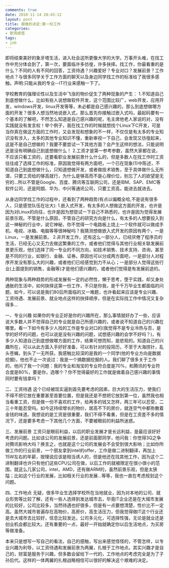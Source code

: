 ```yaml
---
comments: true
date: 2010-11-14 20:43:12
layout: post
title: 艰难的决定:第一份工作
categories:
- 职场感悟
tags:
- job
---
```


即将结束美好的象牙塔生活，进入社会这所更像大学的大学。万事开头难，在找工作中充分体会到了，第一次，要面临许多彷徨，许多抉择。找工作，你最看重的是什么？不同的人有不同的回答，工资待遇？兴趣爱好？专业对口？发展前景？工作地点？与很多同学关于工作方面的聊天以及身边同学找工作的标准给了我很多感触。声明:只能从我的专业--IT行业来感触一下了。
<!-- more -->
学校教育的强理论性以及生活中飞涨的物价促生了两种现象的产生：
1.不知道自己到底想做什么，比如有些人说想做软件开发，这个范围比较广，web开发，应用开发，windows开发，linux开发等等，未必都是自己感兴趣的，那么到底想做哪方面的开发？很多人想当然地说嵌入式，那么首先你接触过嵌入式吗，最起码要有一个基本的了解吧，不然怎么知道是自己感兴趣的呢，毛主席他老人家说的对，没有实践就没有发言权！举个例子，我在找工作的时候就想找个Linux下C开发，可是当你真在做这方面的工作时，又会发现和想象的不一样，不仅仅是有太多的专业知识没有涉入，太多的其他专业知识不懂，重新审视一下自己，会发现又彷徨起来，这是不是自己想做的？我要不要尝试一下其他方面？会产生这样的想法，只能说明还是没有明确自己到底想做什么！
2.工资才是第一参考参数，虽然大家都在说，不应该只看工资的，还要看职业发展前景什么什么的，但是多数人在找工作时工资往往成了选择工作的标准，原因我觉得有两方面吧，一个已在现象(1)中陈述，不知道自己到底想做什么，只知道想做开发，或者做技术销售，至于具体做什么无所谓，只要工资给的够高就行，为什么是够高而不是心理价位，别忘了人的欲望是无穷的...所以不管是Google、百度、腾讯等互联网公司，还是IBM、SAP、EMC等软件公司，还是阿朗、华为、中兴等通讯公司，只要工资高，能进去就进去。

从身边同学找工作的过程中，还看到了两种趋势(有点以偏概全哈,不是说有很多人，只是感觉队伍在壮大):
1.嵌入式开发，有太多的人想做这方面的开发，也许是因为对Linux的向往，也许是因为想尝试一下自己不熟悉的，也许是因为觉得发展前景乐观。不管是什么原因，不管自己的研究方向是什么，有太多的人想要投入到这一神秘的行业中，说它神秘，你不觉得一个电路板上烧上一个软件就可以做成手机、电视、冰箱、电脑等等很神秘吗？我猜测想做嵌入式开发的原因有两个，一是Linux，一是发展前景。
2.非开发工作，还有这么一部分人，已经厌倦了程序员的生活，已经无心又无力去做这繁重的工作，或者他们觉得与其他行业相关联发展前景更乐观，他们选择了同一专业的不同方向，如技术销售、技术支持、咨询，甚至是不同的行业，如银行、金融、证券。原因也可以分成两方面吧，一是部分人对程序开发没有那么大的兴趣，或者他们已经感觉到力不从心；一是部分人觉得这些行业(上面提到的销售，金融等)才是他们感兴趣的，或者他们觉得是有发展前途的。

两种现象与两种趋势的形成发展有一定的必然性，懒于思考，堕于实践，却又身处通胀的生活中，如何抉择这第一份工作，不只是你我，是千千万毕业生都面临的问题，如今，可以说是我们80后所面临的又一难题，也许看起来应该是专业兴趣、工资待遇、发展前景、就业地点这样的抉择顺序，但是在实际找工作中情况又复杂得多...

一、专业兴趣
如果你的专业正好是你的兴趣所在，那么事情就好办了一些，应该说大多数人并不觉得自己的专业就是自己所感兴趣的，或者说不知道自己的兴趣在哪里。看一下如今有多少人找的工作是专业对口的(我觉得不是专业冷热与否，是学的好坏的问题，也可以说是没有兴趣的问题，试想感兴趣的会学不好吗？)，有多少人知道自己到底想做哪方面的工作，结果可想而知，是悲观的。知道自己的兴趣所在，可以从此方面入手好好准备，可以有针对的投简历，不至于大海捞针，乱头苍蝇，到头了一无所获。我感触比较深的是我的一个同学(他的专业方向是数据挖掘)，他也不止一次说过：我是一个搞数据挖掘的人。我们聊了很多关于工作的，他问了我一个问题：我的专业和淘宝的专业符合度是70%，和腾讯的专业符合度是80%，要是你，选哪个？你不觉得最好的工作就是做着自己感兴趣的事情同时要有钱拿吗？

二、工资待遇
这个已经被现实逼到首先要考虑的因素，巨大的生活压力，使我们不得不把它放在重要甚至首要位置，但是我还是不想把它放到第一位，虽然我也相当看重工资，但是做一份不喜欢的工作，给再多的钱又怎样，两三年可以忍受，二三十年能忍受吗。如今这持续增长的物价，居高不下的房价，就连空气中都弥散着金钱的味道。我想说的是工资是很重要，我们不得不看重，但是在工资差不多的情况下，还是要多考虑一下其他几个方面，不要被眼前的利益所迷惑。

三、发展前景
工资只是眼前利益，以后的职业发展才是长远利益，是最应该好好考虑的问题。比如该公司的发展前景，还是前面那同学，他问我：你觉得3Q之争对腾讯影响大吗？换言之，也就是这个公司的发展会不会受到很大影响；比如你所做工作的行业前景，一个朋友拿到intel的offer，工作是做二进制翻译，再加上15W左右的年薪，按理说应该是相当诱人的，但是他还在找其他工作，因为这个二进制翻译也许只有他们这些CPU公司在做，以后工作的就被限定在很小很小的范围，就这么几家公司，intel，AMD，还有做ARM的，虽然前景乐观，但是太狭隘；比如这个行业的发展，比如相关行业的发展...等等，我也一直在考虑规划这个问题。

四、工作地点
无疑，很多毕业生选择学校所在当地就业，因为对本地的公司、就业形势等比较了解，还有一些人选择到发达城市去，毕竟IT企业还是在大城市发展的比较好，公司比较多，当然待遇也好很多，但是有一点要想清楚，性价比不一定高。虽然大城市普遍存在高物价，高房价，高生活压力，但我觉得做IT这个行业还是去大城市去比较好，信息比较发达，公司多元化，可选择性强，无论是就业还是创业机会都比较大。还有重要的一点，最好一开始就确定你以后生活地点，为买房等做准备。

本来只是想写一写自己的看法，自己的感触，写出来感觉怪怪的，不管怎样，以专业兴趣为利导，以工资待遇和发展前景为两翼，扎根于工作地点。其实兴趣才是自己的，财富是服务于兴趣，但多数会留给下一代的，工作地点的考虑完全是为了子孙后代。这样的一体两翼的扎根战略相信可以很好的解决这个艰难的决定。
